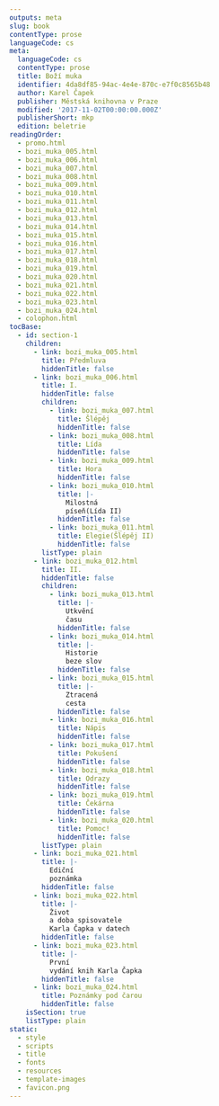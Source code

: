 ```yaml
---
outputs: meta
slug: book
contentType: prose
languageCode: cs
meta:
  languageCode: cs
  contentType: prose
  title: Boží muka
  identifier: 4da8df85-94ac-4e4e-870c-e7f0c8565b48
  author: Karel Čapek
  publisher: Městská knihovna v Praze
  modified: '2017-11-02T00:00:00.000Z'
  publisherShort: mkp
  edition: beletrie
readingOrder:
  - promo.html
  - bozi_muka_005.html
  - bozi_muka_006.html
  - bozi_muka_007.html
  - bozi_muka_008.html
  - bozi_muka_009.html
  - bozi_muka_010.html
  - bozi_muka_011.html
  - bozi_muka_012.html
  - bozi_muka_013.html
  - bozi_muka_014.html
  - bozi_muka_015.html
  - bozi_muka_016.html
  - bozi_muka_017.html
  - bozi_muka_018.html
  - bozi_muka_019.html
  - bozi_muka_020.html
  - bozi_muka_021.html
  - bozi_muka_022.html
  - bozi_muka_023.html
  - bozi_muka_024.html
  - colophon.html
tocBase:
  - id: section-1
    children:
      - link: bozi_muka_005.html
        title: Předmluva
        hiddenTitle: false
      - link: bozi_muka_006.html
        title: I.
        hiddenTitle: false
        children:
          - link: bozi_muka_007.html
            title: Šlépěj
            hiddenTitle: false
          - link: bozi_muka_008.html
            title: Lída
            hiddenTitle: false
          - link: bozi_muka_009.html
            title: Hora
            hiddenTitle: false
          - link: bozi_muka_010.html
            title: |-
              Milostná
              píseň(Lída II)
            hiddenTitle: false
          - link: bozi_muka_011.html
            title: Elegie(Šlépěj II)
            hiddenTitle: false
        listType: plain
      - link: bozi_muka_012.html
        title: II.
        hiddenTitle: false
        children:
          - link: bozi_muka_013.html
            title: |-
              Utkvění
              času
            hiddenTitle: false
          - link: bozi_muka_014.html
            title: |-
              Historie
              beze slov
            hiddenTitle: false
          - link: bozi_muka_015.html
            title: |-
              Ztracená
              cesta
            hiddenTitle: false
          - link: bozi_muka_016.html
            title: Nápis
            hiddenTitle: false
          - link: bozi_muka_017.html
            title: Pokušení
            hiddenTitle: false
          - link: bozi_muka_018.html
            title: Odrazy
            hiddenTitle: false
          - link: bozi_muka_019.html
            title: Čekárna
            hiddenTitle: false
          - link: bozi_muka_020.html
            title: Pomoc!
            hiddenTitle: false
        listType: plain
      - link: bozi_muka_021.html
        title: |-
          Ediční
          poznámka
        hiddenTitle: false
      - link: bozi_muka_022.html
        title: |-
          Život
          a doba spisovatele
          Karla Čapka v datech
        hiddenTitle: false
      - link: bozi_muka_023.html
        title: |-
          První
          vydání knih Karla Čapka
        hiddenTitle: false
      - link: bozi_muka_024.html
        title: Poznámky pod čarou
        hiddenTitle: false
    isSection: true
    listType: plain
static:
  - style
  - scripts
  - title
  - fonts
  - resources
  - template-images
  - favicon.png
---
```

